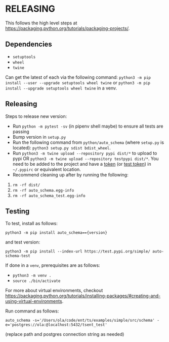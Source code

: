 # RELEASING

This follows the high level steps at https://packaging.python.org/tutorials/packaging-projects/.

## Dependencies

* `setuptools`
* `wheel`
* `twine`

Can get the latest of each via the following command: `python3 -m pip install --user --upgrade setuptools wheel twine` or `python3 -m pip install --upgrade setuptools wheel twine` in a venv.

## Releasing

Steps to release new version:

* Run `python -m pytest -sv` (in pipenv shell maybe) to ensure all tests are passing
* Bump version in `setup.py`
* Run the following command from `python/auto_schema` (where `setup.py` is located): `python3 setup.py sdist bdist_wheel`.
* Run `python3 -m twine upload --repository pypi dist/*` to upload to pypi OR `python3 -m twine upload --repository testpypi dist/*`. You need to be added to the project and have a [token](https://pypi.org/help/#apitoken) (or [test token](https://test.pypi.org/help/#apitoken))  in `~/.pypirc` or equivalent location.
* Recommend cleaning up after by running the following:

 1. `rm -rf dist/`
 2. `rm -rf auto_schema.egg-info`
 3. `rm -rf auto_schema_test.egg-info`

## Testing

To test, install as follows:

```shell
python3 -m pip install auto_schema=={version}
```

and test version:

```shell
python3 -m pip install --index-url https://test.pypi.org/simple/ auto-schema-test
```

If done in a `venv`, prerequisites are as follows:

* `python3 -m venv .`
* `source ./bin/activate`

For more about virtual environments, checkout https://packaging.python.org/tutorials/installing-packages/#creating-and-using-virtual-environments.

Run command as follows:

`auto_schema -s='/Users/ola/code/ent/ts/examples/simple/src/schema' -e='postgres://ola:@localhost:5432/tsent_test'`

(replace path and postgres connection string as needed)